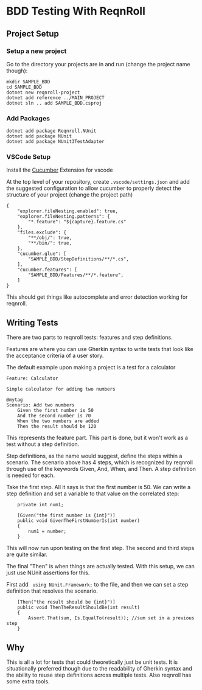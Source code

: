 # BDD Testing With ReqnRoll

## Project Setup

### Setup a new project

Go to the directory your projects are in and run (change the project name though):
```
mkdir SAMPLE_BDD
cd SAMPLE_BDD
dotnet new reqnroll-project
dotnet add reference ../MAIN_PROJECT
dotnet sln .. add SAMPLE_BDD.csproj
```

### Add Packages
```
dotnet add package Reqnroll.NUnit
dotnet add package NUnit
dotnet add package NUnit3TestAdapter
```

### VSCode Setup

Install the [Cucumber](https://marketplace.visualstudio.com/items?itemName=CucumberOpen.cucumber-official) Extension for vscode

At the top level of your repository, create ``.vscode/settings.json`` and add the suggested configuration to allow cucumber to properly detect the structure of your project (change the project path)

```
{
    "explorer.fileNesting.enabled": true,
    "explorer.fileNesting.patterns": { 
        "*.feature": "${capture}.feature.cs"
    },
    "files.exclude": { 
        "**/obj/": true,
        "**/bin/": true,
    },
    "cucumber.glue": [ 
        "SAMPLE_BDD/StepDefinitions/**/*.cs",
    ],
    "cucumber.features": [
        "SAMPLE_BDD/Features/**/*.feature",
    ]
}
```

This should get things like autocomplete and error detection working for reqnroll.


## Writing Tests

There are two parts to reqnroll tests: features and step definitions.

Features are where you can use Gherkin syntax to write tests that look like the acceptance criteria of a user story.

The default example upon making a project is a test for a calculator

```
Feature: Calculator

Simple calculator for adding two numbers

@mytag
Scenario: Add two numbers
	Given the first number is 50
	And the second number is 70
	When the two numbers are added
	Then the result should be 120
```
This represents the feature part. This part is done, but it won't work as a test without a step definition.

Step definitions, as the name would suggest, define the steps within a scenario. The scenario above has 4 steps, which is recognized by reqnroll through use of the keywords Given, And, When, and Then. A step definition is needed for each.

Take the first step. All it says is that the first number is 50. We can write a step definition and set a variable to that value on the correlated step:

```
    private int num1;

    [Given("the first number is {int}")]
    public void GivenTheFirstNumberIs(int number)
    {
        num1 = number;
    }
```
This will now run upon testing on the first step. The second and third steps are quite similar.

The final "Then" is when things are actually tested. With this setup, we can just use NUnit assertions for this.

First add `` using NUnit.Framework;`` to the file, and then we can set a step definition that resolves the scenario.

```
    [Then("the result should be {int}")]
    public void ThenTheResultShouldBe(int result)
    {
        Assert.That(sum, Is.EqualTo(result)); //sum set in a previous step
    }
```

## Why

This is all a lot for tests that could theoretically just be unit tests. It is situationally preferred though due to the readability of Gherkin syntax and the ability to reuse step definitions across multiple tests. Also reqnroll has some extra tools.